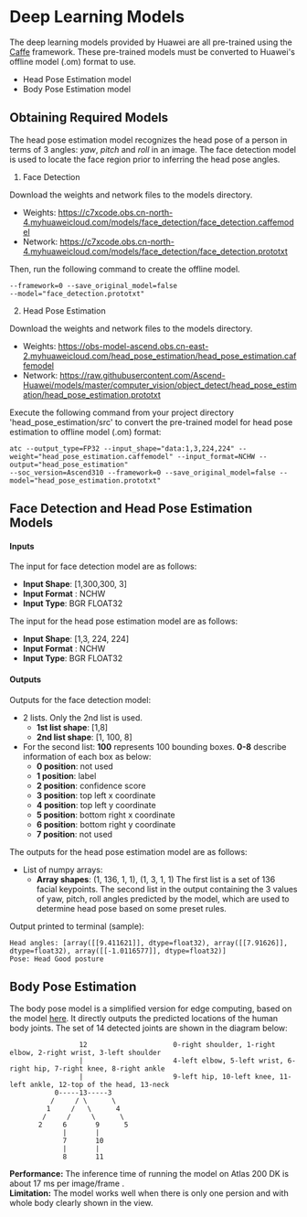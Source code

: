 # Deep Learning Models
The deep learning models provided by Huawei are all pre-trained using the [Caffe](https://caffe.berkeleyvision.org/) framework. These pre-trained models must be converted to Huawei's offline model (.om) format to use. 
- Head Pose Estimation model
- Body Pose Estimation model

## Obtaining Required Models

The head pose estimation model recognizes the head pose of a person in terms of 3 angles: *yaw*, *pitch* and *roll* in an image. The face detection model is used to locate the face region prior to inferring the head pose angles.


1. Face Detection


Download the weights and network files to the models directory.

- Weights: https://c7xcode.obs.cn-north-4.myhuaweicloud.com/models/face_detection/face_detection.caffemodel
- Network: https://c7xcode.obs.cn-north-4.myhuaweicloud.com/models/face_detection/face_detection.prototxt

 Then, run the following command to create the offline model. 

```atc --output_type=FP32 --input_shape="data:1,3,300,300" --weight="face_detection.caffemodel" --input_format=NCHW --output="face_detection" --soc_version=Ascend310 
--framework=0 --save_original_model=false 
--model="face_detection.prototxt"
```

2. Head Pose Estimation

Download the weights and network files to the models directory.

- Weights:
https://obs-model-ascend.obs.cn-east-2.myhuaweicloud.com/head_pose_estimation/head_pose_estimation.caffemodel
- Network: https://raw.githubusercontent.com/Ascend-Huawei/models/master/computer_vision/object_detect/head_pose_estimation/head_pose_estimation.prototxt

Execute the following command from your project directory 'head_pose_estimation/src' to convert the pre-trained model for head pose estimation to offline model (.om) format:

```
atc --output_type=FP32 --input_shape="data:1,3,224,224" --weight="head_pose_estimation.caffemodel" --input_format=NCHW --output="head_pose_estimation"
--soc_version=Ascend310 --framework=0 --save_original_model=false --model="head_pose_estimation.prototxt"
```

## Face Detection and Head Pose Estimation Models
#### Inputs
The input for face detection model are as follows:
- **Input Shape**: [1,300,300, 3]
- **Input Format** : NCHW
- **Input Type**: BGR FLOAT32

The input for the head pose estimation model are as follows:
- **Input Shape**: [1,3, 224, 224]
- **Input Format** : NCHW
- **Input Type**: BGR FLOAT32

#### Outputs
Outputs for the face detection model:

- 2 lists. Only the 2nd list is used.
  - **1st list shape**: [1,8]
  - **2nd list shape**: [1, 100, 8]
- For the second list: **100** represents 100 bounding boxes. **0-8** describe information of each box as below:
  - **0 position**: not used
  - **1 position**: label
  - **2 position**: confidence score
  - **3 position**: top left x coordinate
  - **4 position**: top left y coordinate
  - **5 position**: bottom right x coordinate
  - **6 position**: bottom right y coordinate
  - **7 position**: not used
  
The outputs for the head pose estimation model are as follows:
- List of numpy arrays: 
  - **Array shapes**: (1, 136, 1, 1), (1, 3, 1, 1)
The first list is a set of 136 facial keypoints. The second list in the output containing the 3 values of yaw, pitch, roll angles predicted by the model, which are used to determine head pose based on some preset rules.

Output printed to terminal (sample):
```
Head angles: [array([[9.411621]], dtype=float32), array([[7.91626]], dtype=float32), array([[-1.0116577]], dtype=float32)]
Pose: Head Good posture
```

## Body Pose Estimation
The body pose model is a simplified version for edge computing, based on the model [here](https://github.com/Daniil-Osokin/lightweight-human-pose-estimation.pytorch). It directly outputs the predicted locations of the human body joints. The set of 14 detected joints are shown in the diagram below:

                     12                     0-right shoulder, 1-right elbow, 2-right wrist, 3-left shoulder
                     |                      4-left elbow, 5-left wrist, 6-right hip, 7-right knee, 8-right ankle
                     |                      9-left hip, 10-left knee, 11-left ankle, 12-top of the head, 13-neck
               0-----13-----3
              /     / \      \
             1     /   \      4
            /     /     \      \
           2     6       9      5
                 |       |
                 7       10
                 |       |
                 8       11

    
**Performance:** The inference time of running the model on Atlas 200 DK is about 17 ms per image/frame .  
**Limitation:** The model works well when there is only one persion and with whole body clearly shown in the view.



